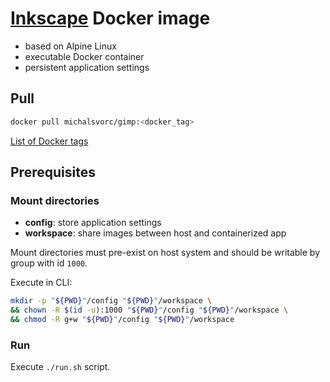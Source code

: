 # [Inkscape](https://inkscape.org/) Docker image
- based on Alpine Linux
- executable Docker container
- persistent application settings

## Pull
```bash
docker pull michalsvorc/gimp:<docker_tag>
```
[List of Docker tags](https://hub.docker.com/repository/docker/michalsvorc/inkscape/tags)

## Prerequisites

### Mount directories
- **config**: store application settings
- **workspace**: share images between host and containerized app

Mount directories must pre-exist on host system and should be writable by group with id `1000`.

Execute in CLI:
```bash
mkdir -p "${PWD}"/config "${PWD}"/workspace \
&& chown -R $(id -u):1000 "${PWD}"/config "${PWD}"/workspace \
&& chmod -R g+w "${PWD}"/config "${PWD}"/workspace
```

### Run 
Execute `./run.sh` script.